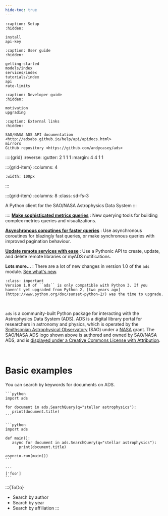 ```yaml
---
hide-toc: true
---
```


```{toctree}
:caption: Setup
:hidden:

install
api-key
```

```{toctree}
:caption: User guide
:hidden:

getting-started
models/index
services/index
tutorials/index
api
rate-limits
```

```{toctree}
:caption: Developer guide
:hidden:

motivation
upgrading
```

```{toctree}
:caption: External links
:hidden:

SAO/NASA ADS API documentation <http://adsabs.github.io/help/api/apidocs.html>
mirrors
GitHub repository <https://github.com/andycasey/ads>
```


::::{grid}
:reverse:
:gutter: 2 1 1 1
:margin: 4 4 1 1

:::{grid-item}
:columns: 4

```{image} ./_static/ads-logo-square.png
:width: 100px
```
:::

:::{grid-item}
:columns: 8
:class: sd-fs-3

A Python client for the SAO/NASA Astrophysics Data System
:::

::::
**[Make sophisticated metrics queries](#)**
: New querying tools for building complex metrics queries and visualizations.

**[Asynchronous coroutines for faster queries](#)**
: Use asynchronous coroutines for blazingly fast queries, or make synchronous queries with improved pagination behaviour.

**[Update remote services with ease](#)**
: Use a Pythonic API to create, update, and delete remote libraries or myADS notifications.

**Lots more...**
: There are a lot of new changes in version 1.0 of the ``ads`` module. [See what's new](changelog).

```{important} Important
:class: important
Version 1.0 of ``ads`` is only compatible with Python 3. If you haven't yet upgraded from Python 2, [two years ago](https://www.python.org/doc/sunset-python-2/) was the time to upgrade.
```


&nbsp;


``ads`` is a community-built Python package for interacting with the Astrophysics Data System (ADS). ADS is a digital library portal for researchers in astronomy and physics, which is operated by the [Smithsonian Astrophysical Observatory](https://www.cfa.harvard.edu/sao) (SAO) under a [NASA](https://nasa.gov) grant. The SAO/NASA ADS logo shown above is authored and owned by SAO/NASA ADS, and is [displayed under a Creative Commons License with Attribution](https://ui.adsabs.harvard.edu/help/logos/).

&nbsp;


# Basic examples

You can search by keywords for documents on ADS.

``````{tab} Synchronous
```python
import ads

for document in ads.SearchQuery(q="stellar astrophysics"):
   print(document.title)
```
``````
``````{tab} Asynchronous
```python
import ads

def main():
   async for document in ads.SearchQuery(q="stellar astrophysics"):
      print(document.title)

asyncio.run(main())
```
``````
``````{tab} Example Output
```
['foo']
```
``````

:::{ToDo}
- Search by author
- Search by year
- Search by affiliation
:::

